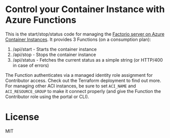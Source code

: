 # Control your Container Instance with Azure Functions

This is the start/stop/status code for managing the [Factorio server on Azure Container Instances](https://github.com/celaus/factorio-aci-terraform). It provides 3 Functions (on a consumption plan):

1. /api/start   - Starts the container instance
1. /api/stop    - Stops the container instance
1. /api/status  - Fetches the current status as a simple string (or HTTP/400 in case of errors)

The Function authenticates via a managed identity role assignment for Contributor access. Check out the Terraform deployment to find out more. For managing other ACI instances, be sure to set `ACI_NAME` and `ACI_RESOURCE_GROUP` to make it connect properly (and give the Function the Contributor role using the portal or CLI).

# License

MIT